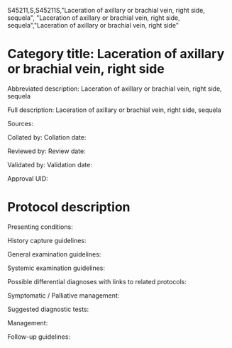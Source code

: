 S45211,S,S45211S,"Laceration of axillary or brachial vein, right side, sequela", "Laceration of axillary or brachial vein, right side, sequela","Laceration of axillary or brachial vein, right side"
# Category title: Laceration of axillary or brachial vein, right side

Abbreviated description: Laceration of axillary or brachial vein, right side, sequela

Full description: Laceration of axillary or brachial vein, right side, sequela

Sources:

Collated by:
Collation date:

Reviewed by:
Review date:

Validated by:
Validation date:

Approval UID:

# Protocol description

Presenting conditions:

History capture guidelines:

General examination guidelines:

Systemic examination guidelines:

Possible differential diagnoses with links to related protocols:

Symptomatic / Palliative management:

Suggested diagnostic tests:

Management:

Follow-up guidelines:
